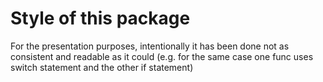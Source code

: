 # Style of this package

For the presentation purposes, intentionally it has been done not as consistent and readable as it could (e.g. for the same case one func uses switch statement and the other if statement)